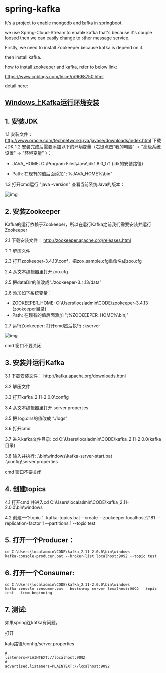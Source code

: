 # spring-kafka

It's  a project to enable mongodb and kafka in springboot.

we use Spring-Cloud-Stream to enable kafka that's because it's couple loosed then we can easily change to other message service.

Firstly, we need to  install Zookeeper because kafka is depend on it.

then install kafka.

how to install zookeeper and kafka, refer to below link:

https://www.cnblogs.com/lnice/p/9668750.html

detail here:



##  			 [Windows上Kafka运行环境安装](https://www.cnblogs.com/lnice/p/9668750.html)  		

## 1. 安装JDK

1.1 安装文件：http://www.oracle.com/technetwork/java/javase/downloads/index.html 下载JDK
1.2 安装完成后需要添加以下的环境变量（右键点击“我的电脑” -> "高级系统设置" -> "环境变量" ）：

- JAVA_HOME: C:\Program Files\Java\jdk1.8.0_171 (jdk的安装路径)

- Path: 在现有的值后面添加"; %JAVA_HOME%\bin"

1.3 打开cmd运行 "java -version" 查看当前系统Java的版本：

![img](https://img2018.cnblogs.com/blog/1116848/201809/1116848-20180918134609127-337476943.png)

## 2. 安装Zookeeper

Kafka的运行依赖于Zookeeper，所以在运行Kafka之前我们需要安装并运行Zookeeper

2.1 下载安装文件： http://zookeeper.apache.org/releases.html

2.2 解压文件 

2.3 打开zookeeper-3.4.13\conf，把zoo_sample.cfg重命名成zoo.cfg

2.4 从文本编辑器里打开zoo.cfg

2.5 把dataDir的值改成“./zookeeper-3.4.13/data”

2.6 添加如下系统变量：

- ZOOKEEPER_HOME: C:\Users\localadmin\CODE\zookeeper-3.4.13 (zookeeper目录)
- Path: 在现有的值后面添加 ";%ZOOKEEPER_HOME%\bin;"

2.7 运行Zookeeper: 打开cmd然后执行 zkserver

![img](https://img2018.cnblogs.com/blog/1116848/201809/1116848-20180918135024447-2137096834.png)

cmd 窗口不要关闭

## 3. 安装并运行Kafka

3.1 下载安装文件： <http://kafka.apache.org/downloads.html>

3.2 解压文件

3.3 打开kafka_2.11-2.0.0\config

3.4 从文本编辑器里打开 server.properties

3.5 把 log.dirs的值改成 “./logs”

3.6 打开cmd

3.7 进入kafka文件目录: cd C:\Users\localadmin\CODE\kafka_2.11-2.0.0(kafka目录)

3.8 输入并执行:  .\bin\windows\kafka-server-start.bat .\config\server.properties



cmd 窗口不要关闭

## 4. 创建topics

4.1 打开cmd 并进入cd C:\Users\localadmin\CODE\kafka_2.11-2.0.0\bin\windows

4.2 创建一个topic： kafka-topics.bat --create --zookeeper localhost:2181 --replication-factor 1 --partitions 1 --topic test



## 5. 打开一个Producer：

```
cd C:\Users\localadmin\CODE\kafka_2.11-2.0.0\bin\windows
kafka-console-producer.bat --broker-list localhost:9092 --topic test
```

## 6. 打开一个Consumer:

```
cd C:\Users\localadmin\CODE\kafka_2.11-2.0.0\bin\windows
kafka-console-consumer.bat --bootstrap-server localhost:9092 --topic test --from-beginning
```

## 7. 测试:



 如果spring连kafka有问题， 

打开

kafa路径/config/server.properties

```
#                                          
listeners=PLAINTEXT://localhost:9092  
#                                                 
advertised.listeners=PLAINTEXT://localhost:9092  
```






